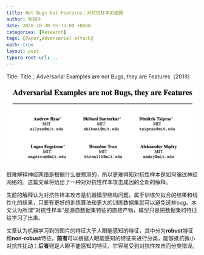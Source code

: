 ```yaml
---
title: Not Bugs but Features：对抗性样本的成因 
author: 陈钱牛
date: 2020-10-30 15:33:00 +0800
categories: [Research]
tags: [Paper,Adversarial attack]
math: true
layout: post
typora-root-url: ..
---
```


Title: Title：Adversarial Examples are not Bugs, they are Features（2019）


![image-20201030233200893](/assets/img/posts/2020-10-31-Paper_not_bugs_but_features/image-20201030233200893.png)

很难解释神经网络是根据什么做预测的，所以更难得知对抗性样本是如何骗过神经网络的。这篇文章将给出了一种对对抗性样本攻击成因的全新的解释。

先前的解释认为对抗性样本攻击是机器模型结构问题，属于训练欠拟合的结果和线性化的结果，只要有更好的训练算法和更大的训练数据集就可以避免这些bug。本文认为所谓“对抗性样本”是源自数据集特征的直接产物，模型只是把数据集的特征给学习了出来。

文章认为机器学习到的图片的特征大于人眼能感知的特征，其中分为**robust**特征和**non-robust**特征。**前者**可以根据人眼能感知的特征来进行分类，能够抵抗微小对抗性扰动；**后者**则是人眼不能感知的特征，它容易受到对抗性攻击而分类错误。








